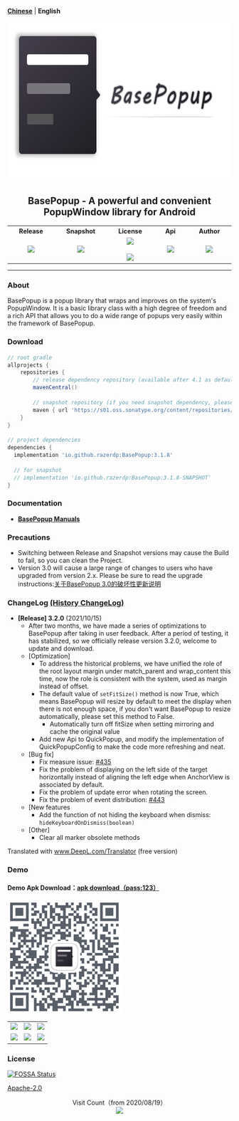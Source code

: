 [**Chinese**](./README.md) | **English**

<p align="center"><img src="./img/logo.png" alt="Logo load failed" height="360"/></p>
<h2 align="center">BasePopup - A powerful and convenient PopupWindow library for Android</h2>
<div align="center">

<table align="center">
        <tr>
            <th align="center" width="9999">Release</th>
            <th align="center" width="9999">Snapshot</th>
            <th align="center" width="9999">License</th>
			<th align="center" width="9999">Api</th>
			<th align="center" width="9999">Author</th>
        </tr>
           <tr>
                    <td align="center">
        				<a href ="https://search.maven.org/artifact/io.github.razerdp/BasePopup">
        					<img src="https://img.shields.io/maven-central/v/io.github.razerdp/BasePopup"/>
        				</a>
        			</td>
        			<td align="center">
        				<a href = "https://s01.oss.sonatype.org/content/repositories/snapshots/io/github/razerdp/BasePopup/">
        					<img src="https://img.shields.io/nexus/s/io.github.razerdp/BasePopup?server=https%3A%2F%2Fs01.oss.sonatype.org%2F"/>
        				</a>
        			</td>
        			<td align="center">
        				<a href = "https://github.com/razerdp/BasePopup/blob/master/LICENSE">
        					<img src="https://img.shields.io/badge/license-Apache--2.0-blue.svg"/>
        				</a>
        				<br></br>
        				<a href = "https://github.com/razerdp/BasePopup/blob/master/LICENSE_996">
                        	<img src="https://img.shields.io/badge/license-Anti%20996-blue.svg?style=flat-square"/>
                        </a>
        			</td>
        			<td align="center">
        				<a href="https://img.shields.io/badge/Api-16%2B-green.svg">
        					<img src="https://img.shields.io/badge/Api-16%2B-green.svg"/>
        				</a>
        			</td>
        			<td align="center">
        				<a href = "https://github.com/razerdp">
        					<img src="https://img.shields.io/badge/Author-razerdp-blue.svg"/>
        				</a>
        			</td>
        		</tr>
</table>

</div>

---
### About

BasePopup is a popup library that wraps and improves on the system's PopupWindow. It is a basic library class with a high degree of freedom and a rich API that allows you to do a wide range of popups very easily within the framework of BasePopup.

### Download

```groovy
// root gradle
allprojects {
    repositories {
        // release dependency repository (available after 4.1 as default configuration)
        mavenCentral()

        // snapshot repository (if you need snapshot dependency, please configure this maven)
        maven { url 'https://s01.oss.sonatype.org/content/repositories/snapshots' }
    }
}

// project dependencies
dependencies {
  implementation 'io.github.razerdp:BasePopup:3.1.8'

  // for snapshot
  // implementation 'io.github.razerdp:BasePopup:3.1.8-SNAPSHOT'
}

```

### Documentation

 - [**BasePopup Manuals**](https://www.yuque.com/razerdp/basepopup)

### Precautions

  - Switching between Release and Snapshot versions may cause the Build to fail, so you can clean the Project.
  - Version 3.0 will cause a large range of changes to users who have upgraded from version 2.x. Please be sure to read the upgrade instructions:[关于BasePopup 3.0的破坏性更新说明](./Update_3.0.md)


### ChangeLog [(History ChangeLog)](https://www.yuque.com/razerdp/basepopup/uyrsxx)

* **[Release] 3.2.0** (2021/10/15)
    * After two months, we have made a series of optimizations to BasePopup after taking in user feedback. After a period of testing, it has stabilized, so we officially release version 3.2.0, welcome to update and download.
    * [Optimization]
        * To address the historical problems, we have unified the role of the root layout margin under match_parent and wrap_content this time, now the role is consistent with the system, used as margin instead of offset.
        * The default value of `setFitSize()` method is now True, which means BasePopup will resize by default to meet the display when there is not enough space, if you don't want BasePopup to resize automatically, please set this method to False.
            * Automatically turn off fitSize when setting mirroring and cache the original value
        * Add new Api to QuickPopup, and modify the implementation of QuickPopupConfig to make the code more refreshing and neat.
    * [Bug fix]
        * Fix measure issue: [#435](https://github.com/razerdp/BasePopup/issues/435)
        * Fix the problem of displaying on the left side of the target horizontally instead of aligning the left edge when AnchorView is associated by default.
        * Fix the problem of update error when rotating the screen.
        * Fix the problem of event distribution: [#443](https://github.com/razerdp/BasePopup/issues/443)
    * [New features
        * Add the function of not hiding the keyboard when dismiss: `hideKeyboardOnDismiss(boolean)`
    * [Other]
        * Clear all marker obsolete methods

Translated with www.DeepL.com/Translator (free version)

### Demo

#### Demo Apk Download：[**apk download（pass:123）**](https://www.pgyer.com/basepopup)

<img src="./img/download.png"  width="256"/>

<br>

|  |  |  |
| - | - | - |
| ![](https://github.com/razerdp/Pics/blob/master/BasePopup/demo_1.gif) | ![](https://github.com/razerdp/Pics/blob/master/BasePopup/new_demo_2.gif) | ![](https://github.com/razerdp/Pics/blob/master/BasePopup/demo_3.gif) |
| ![](https://github.com/razerdp/Pics/blob/master/BasePopup/demo_4.gif) | ![](https://github.com/razerdp/Pics/blob/master/BasePopup/demo_5.gif) | ![](https://github.com/razerdp/Pics/blob/master/BasePopup/demo_6.gif) |

### License

[![FOSSA Status](https://app.fossa.com/api/projects/git%2Bgithub.com%2Frazerdp%2FBasePopup.svg?type=large)](https://app.fossa.com/projects/git%2Bgithub.com%2Frazerdp%2FBasePopup?ref=badge_large)

[Apache-2.0](./LICENSE)


<p align="center">
  Visit Count（from 2020/08/19）<br>
  <img src="https://profile-counter.glitch.me/razerdp-basepopup/count.svg" />
</p>
